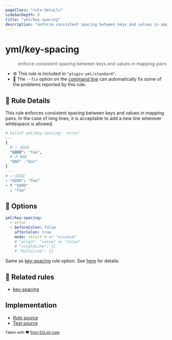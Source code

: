 ```yaml
---
pageClass: "rule-details"
sidebarDepth: 0
title: "yml/key-spacing"
description: "enforce consistent spacing between keys and values in mapping pairs"
---
```

# yml/key-spacing

> enforce consistent spacing between keys and values in mapping pairs

- :gear: This rule is included in `"plugin:yml/standard"`.
- :wrench: The `--fix` option on the [command line](https://eslint.org/docs/user-guide/command-line-interface#fixing-problems) can automatically fix some of the problems reported by this rule.

## :book: Rule Details

This rule enforces consistent spacing between keys and values in mapping pairs. In the case of long lines, it is acceptable to add a new line wherever whitespace is allowed.

<eslint-code-block fix>

<!-- eslint-skip -->

```yaml
# eslint yml/key-spacing: 'error'
---
{
  # ✓ GOOD
  "GOOD": "foo",
  # ✗ BAD
  "BAD" :"bar"
}
---
# ✓ GOOD
- "GOOD": "foo"
- ? "GOOD"
  : "foo"

```

</eslint-code-block>

## :wrench: Options

```yaml
yml/key-spacing:
  - error
  - beforeColon: false
    afterColon: true
    mode: strict # or "minimum"
    # "align": "value" or "colon"
    # "singleLine": {}
    # "multiLine": {}
```

Same as [key-spacing] rule option. See [here](https://eslint.org/docs/rules/key-spacing#options) for details.

## :couple: Related rules

- [key-spacing]

[key-spacing]: https://eslint.org/docs/rules/key-spacing

## Implementation

- [Rule source](https://github.com/ota-meshi/eslint-plugin-yml/blob/master/src/rules/key-spacing.ts)
- [Test source](https://github.com/ota-meshi/eslint-plugin-yml/blob/master/tests/src/rules/key-spacing.js)

<sup>Taken with ❤️ [from ESLint core](https://eslint.org/docs/rules/key-spacing)</sup>
